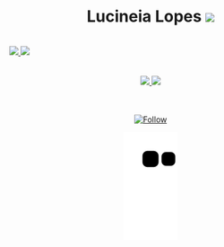  <div align="center">
 <h1> Lucineia Lopes <img src="https://i0.wp.com/techjambo.com.br/wp-content/uploads/2022/09/Flor-desenho-9-722x1024.png?ssl=1" width="40"></h1>
  </div>
  <div align="left">
  <br>

<div> 
  <a href = "mailto:oliveira.lucilopes@gmail.com"><img src="https://img.shields.io/badge/-Gmail-%23333?style=for-the-badge&logo=gmail&logoColor=white" target="_blank">
  </a>
  <a href="https://www.linkedin.com/in/lucineia-muniz-b7283221b/" target="_blank"><img src="https://img.shields.io/badge/-LinkedIn-%230077B5?style=for-the-badge&logo=linkedin&logoColor=white" target="_blank">
  </a> 
</div>
 
<br>
 <br>
 
 <div align="center">
  <a href="https://github.com/LuciLopes">
  <img height="180em" src="https://github-readme-stats.vercel.app/api?username=LuciLopes&show_icons=true&theme=dracula&include_all_commits=true&count_private=true"/>
  <img height="180em" src="https://github-readme-stats.vercel.app/api/top-langs/?username=LuciLopes&layout=compact&langs_count=7&theme=dracula"/>
</div>
 
   <br>
   <br>
 
 
 </div>

<p align="center">
    <div align="center">
        <a href="https://github.com/LuciLopes?tab=followers">
            <img align="center" alt="Follow" src="https://img.shields.io/github/followers/LuciLopes?style=flat-square&amp;logo=github&amp;label=Followers&amp;color=c8a2c8">
        </a>
</p>

 ![Snake animation](https://github.com/LuciLopes/LuciLopes/blob/output/github-contribution-grid-snake.svg)
 
    
